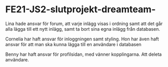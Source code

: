 # FE21-JS2-slutprojekt-dreamteam-
Lina hade ansvar för forum, att varje inlägg visas i ordning samt att det går alla lägga till ett nytt inlägg, samt ta bort sina egna inlägg från databasen.

Cornelia har haft ansvar för inloggningen samt styling. Hon har även haft ansvar för att man ska kunna lägga till en användare i databasen

Benny har haft ansvar för profilsidan, med vänner kopplingarna. Att deleta användare.